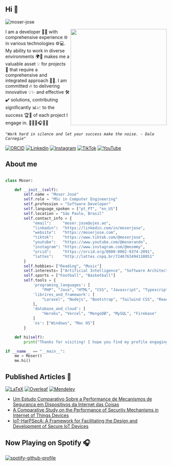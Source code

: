 ## Hi 👋


<img  src="https://komarev.com/ghpvc/?username=moser-jose&label=Profile%20Views&color=0e75b6&style=flat" align='left' alt="moser-jose" /> <br>

<img align="right" width="300" heigth="300" src="https://github.com/Anmol-Baranwal/Cool-GIFs-For-GitHub/assets/74038190/3b4607a1-1cc6-41f1-926f-892ae880e7a5"/>

<p align="left" width="300">I am a developer 👨‍💻 with comprehensive experience 🌐 in various technologies ⚙️💻. My ability to work in diverse environments 🌍🌟 makes me a valuable asset 💡 for projects 🚀 that require a comprehensive and integrated approach 🤝🔗. I am committed 🔥 to delivering innovative 💡✨ and effective 🛠️✔️ solutions, contributing significantly 📊📈 to the success 🏆🎯 of each project I engage in. 👨🏽‍💻🎧🫰🏽


_`"Work hard in silence and let your success make the noise. - Dale Carnegie"`_<be>

</p>

[![ORCID](https://img.shields.io/badge/ORCID-A6CE39?style=flat-square&logo=orcid&logoColor=white)](https://orcid.org/0000-0002-9374-2091)
[![Linkedin](https://img.shields.io/badge/LinkedIn-0077B5?style=flat-square&logo=linkedin&logoColor=white)](https://linkedin.com/in/moser-jose)
[![Instagram](https://img.shields.io/badge/Instagram-E4405F?style=flat-square&logo=instagram&logoColor=white)](https://instagram.com/mosmmy) 
[![TikTok](https://img.shields.io/badge/TikTok-000000?style=flat-square&logo=tiktok&logoColor=white)](https://tiktok.com/@mosmmy)
[![YouTube](https://img.shields.io/badge/YouTube-FF0000?style=flat-square&logo=youtube&logoColor=white)](https://youtube.com/@moserando) &nbsp;  

## About me

```python

class Moser:

    def __init__(self):
        self.name = "Moser José"
        self.role = "MSc in Computer Engineering"
        self.profession = "Software Developer"
        self.language_spoken = ["pt_PT", "en_US"]
        self.location = "São Paulo, Brasil" 
        self.contact_info = {
            "email":     "moser.jose@ujes.ao", 
            "linkedin":  "https://linkedin.com/in/moserjose",  
            "website":   "https://moserjose.com",
            "tiktok":    "https://www.tiktok.com/@moserjose",     
            "youtube":   "https://www.youtube.com/@moserando",   
            "instagram": "https://www.instagram.com/@mosmmy", 
            "orcid":     "https://orcid.org/0000-0002-9374-2091",   
            "lattes":    "http://lattes.cnpq.br/7246763494110851"                    
        }
        self.hobbies= ["Reading", "Music"]  
        self.interests= ["Artificial Intelligence", "Software Architecture", "Open Source", "Game Development"]  
        self.sports = ["Football", "Basketball"]
        self.tools = {
            'programing_languages': [
                "PHP", "Java", "HTML", "CSS", "Javascript", "Typescript", "Python", "SQL"],
            'librires_and_framework': [
                "Laravel", "Nodejs", "Bootstrap", "Tailwind CSS", "React", "React Native", "Express.js"
            ],
            'database_and_cloud': [
                "Heroku", "Vercel", "MongoDB", "MySQL", "Firebase"
            ]
            'os': ["Windows", "Mac OS"]
        }

    def hi(self):
        print("Thanks for visiting! I hope you find my profile engaging")

if __name__ == "__main__":
    me = Moser()
    me.hi()
```

## Published Articles :bookmark:
<a href="#"><img alt="LaTeX" src="https://img.shields.io/badge/LaTeX-%23008000.svg?logo=latex&logoColor=white"></a>
<a href="#"><img alt="Overleaf" src="https://img.shields.io/badge/Overleaf-%234ea94b.svg?logo=overleaf&logoColor=white"></a>
<a href="#"><img alt="Mendeley" src="https://img.shields.io/badge/Mendeley-%23E60012.svg?logo=mendeley&logoColor=white"></a>
<ul>
  
  <li>
     <a href="https://revista.ispsn.org/index.php/rsn/article/view/216" >
     Um Estudo Comparativo Sobre a Performance de Mecanismos de Segurança em Dispositivos da Internet das Coisas
    </a>
  </li>
    <li>
     <a href="https://doi.org/10.20944/preprints202306.0529.v1" >
       A Comparative Study on the Performance of Security Mechanisms in Internet of Things Devices
    </a>
    </li>
  <li>
     <a href="https://doi.org/10.1145/3339252.3340514" >
       IoT-HarPSecA: A Framework for Facilitating the Design and Development of Secure loT Devices
    </a>
  </li>
</ul>

## Now Playing on Spotify 🎧
[![spotify-github-profile](https://spotify-github-profile.kittinanx.com/api/view?uid=31ysjk6lm4yfllc3tkk5pccomv7e&cover_image=true&theme=natemoo-re&show_offline=true&background_color=121212&interchange=false&bar_color=53b14f&bar_color_cover=true)](https://spotify-github-profile.kittinanx.com/api/view?uid=31ysjk6lm4yfllc3tkk5pccomv7e&redirect=true)
